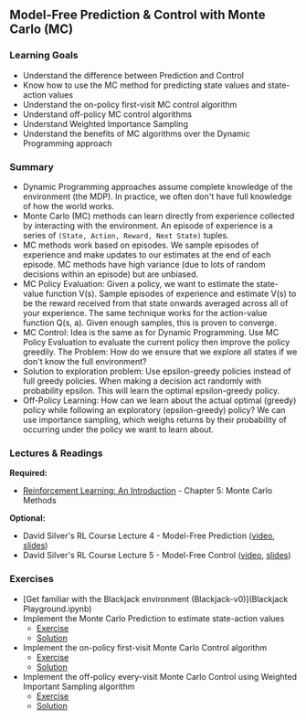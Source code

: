## Model-Free Prediction & Control with Monte Carlo (MC)


### Learning Goals

- Understand the difference between Prediction and Control
- Know how to use the MC method for predicting state values and state-action values
- Understand the on-policy first-visit MC control algorithm
- Understand off-policy MC control algorithms
- Understand Weighted Importance Sampling
- Understand the benefits of MC algorithms over the Dynamic Programming approach


### Summary

- Dynamic Programming approaches assume complete knowledge of the environment (the MDP). In practice, we often don't have full knowledge of how the world works.
- Monte Carlo (MC) methods can learn directly from experience collected by interacting with the environment. An episode of experience is a series of `(State, Action, Reward, Next State)` tuples.
- MC methods work based on episodes. We sample episodes of experience and make updates to our estimates at the end of each episode. MC methods have high variance (due to lots of random decisions within an episode) but are unbiased.
- MC Policy Evaluation: Given a policy, we want to estimate the state-value function V(s). Sample episodes of experience and estimate V(s) to be the reward received from that state onwards averaged across all of your experience. The same technique works for the action-value function Q(s, a). Given enough samples, this is proven to converge.
- MC Control: Idea is the same as for Dynamic Programming. Use MC Policy Evaluation to evaluate the current policy then improve the policy greedily. The Problem: How do we ensure that we explore all states if we don't know the full environment?
- Solution to exploration problem: Use epsilon-greedy policies instead of full greedy policies. When making a decision act randomly with probability epsilon. This will learn the optimal epsilon-greedy policy.
- Off-Policy Learning: How can we learn about the actual optimal (greedy) policy while following an exploratory (epsilon-greedy) policy? We can use importance sampling, which weighs returns by their probability of occurring under the policy we want to learn about.


### Lectures & Readings

**Required:**

- [Reinforcement Learning: An Introduction](http://incompleteideas.net/sutton/book/bookdraft2017june.pdf) - Chapter 5: Monte Carlo Methods


**Optional:**

- David Silver's RL Course Lecture 4 - Model-Free Prediction ([video](https://www.youtube.com/watch?v=PnHCvfgC_ZA), [slides](http://www0.cs.ucl.ac.uk/staff/d.silver/web/Teaching_files/MC-TD.pdf))
- David Silver's RL Course Lecture 5 - Model-Free Control ([video](https://www.youtube.com/watch?v=0g4j2k_Ggc4), [slides](http://www0.cs.ucl.ac.uk/staff/d.silver/web/Teaching_files/control.pdf))


### Exercises

- [Get familiar with the Blackjack environment (Blackjack-v0)](Blackjack Playground.ipynb)
- Implement the Monte Carlo Prediction to estimate state-action values
  - [Exercise](MC%20Prediction.ipynb)
  - [Solution](MC%20Prediction%20Solution.ipynb)
- Implement the on-policy first-visit Monte Carlo Control algorithm
  - [Exercise](MC%20Control%20with%20Epsilon-Greedy%20Policies.ipynb)
  - [Solution](MC%20Control%20with%20Epsilon-Greedy%20Policies%20Solution.ipynb)
- Implement the off-policy every-visit Monte Carlo Control using Weighted Important Sampling algorithm
  - [Exercise](Off-Policy%20MC%20Control%20with%20Weighted%20Importance%20Sampling.ipynb)
  - [Solution](Off-Policy%20MC%20Control%20with%20Weighted%20Importance%20Sampling%20Solution.ipynb)

